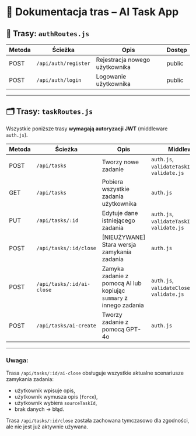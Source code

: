 # 📘 Dokumentacja tras – AI Task App

## 🔐 Trasy: `authRoutes.js`

| Metoda | Ścieżka              | Opis                           | Dostęp |
| ------ | -------------------- | ------------------------------ | ------ |
| POST   | `/api/auth/register` | Rejestracja nowego użytkownika | public |
| POST   | `/api/auth/login`    | Logowanie użytkownika          | public |

---

## 🗂️ Trasy: `taskRoutes.js`

Wszystkie poniższe trasy **wymagają autoryzacji JWT** (middleware `auth.js`).

| Metoda | Ścieżka                   | Opis                                                               | Middleware                                         |
| ------ | ------------------------- | ------------------------------------------------------------------ | -------------------------------------------------- |
| POST   | `/api/tasks`              | Tworzy nowe zadanie                                                | `auth.js`, `validateTaskInput`, `validate.js`      |
| GET    | `/api/tasks`              | Pobiera wszystkie zadania użytkownika                              | `auth.js`                                          |
| PUT    | `/api/tasks/:id`          | Edytuje dane istniejącego zadania                                  | `auth.js`, `validateTaskInput`, `validate.js`      |
| POST   | `/api/tasks/:id/close`    | [NIEUŻYWANE] Stara wersja zamykania zadania                        | `auth.js`                                          |
| POST   | `/api/tasks/:id/ai-close` | Zamyka zadanie z pomocą AI lub kopiując `summary` z innego zadania | `auth.js`, `validateCloseTaskInput`, `validate.js` |
| POST   | `/api/tasks/ai-create`    | Tworzy zadanie z pomocą GPT-4o                                     | `auth.js`                                          |

---

### Uwaga:

Trasa `/api/tasks/:id/ai-close` obsługuje wszystkie aktualne scenariusze zamykania zadania:

- użytkownik wpisuje opis,
- użytkownik wymusza opis (`force`),
- użytkownik wybiera `sourceTaskId`,
- brak danych → błąd.

Trasa `/api/tasks/:id/close` została zachowana tymczasowo dla zgodności, ale nie jest już aktywnie używana.
